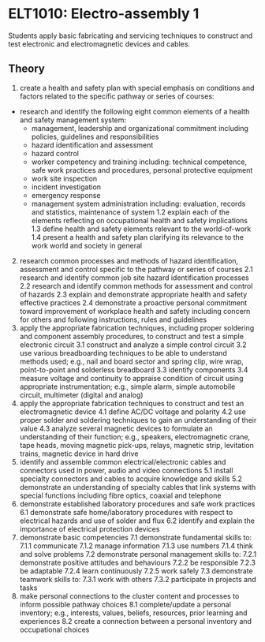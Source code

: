 # ELT1010: Electro-assembly 1

Students apply basic fabricating and servicing techniques to construct and test electronic and electromagnetic devices and cables.

## Theory

1. create a health and safety plan with special emphasis on conditions and factors related to the specific pathway or series of courses:
  * research and identify the following eight common elements of a health and safety management system:
    * management, leadership and organizational commitment including policies, guidelines and responsibilities
    * hazard identification and assessment
    * hazard control
    * worker competency and training including: technical competence, safe work practices and procedures, personal protective equipment
    * work site inspection
    * incident investigation
    * emergency response
    * management system administration including: evaluation, records and statistics, maintenance of system
1.2 explain each of the elements reflecting on occupational health and safety implications
1.3 define health and safety elements relevant to the world-of-work
1.4 present a health and safety plan clarifying its relevance to the work world and society in general
2. research common processes and methods of hazard identification, assessment and control specific to the pathway or series of courses
2.1 research and identify common job site hazard identification processes
2.2 research and identify common methods for assessment and control of hazards
2.3 explain and demonstrate appropriate health and safety effective practices
2.4 demonstrate a proactive personal commitment toward improvement of workplace health and safety including concern for others and following instructions, rules and guidelines
3. apply the appropriate fabrication techniques, including proper soldering and component assembly procedures, to construct and test a simple electronic circuit
3.1 construct and analyze a simple control circuit
3.2 use various breadboarding techniques to be able to understand methods used; e.g., nail and board sector and spring clip, wire wrap, point-to-point and solderless breadboard 3.3 identify components
3.4 measure voltage and continuity to appraise condition of circuit using appropriate instrumentation; e.g., simple alarm, simple automobile circuit, multimeter (digital and analog)
4. apply the appropriate fabrication techniques to construct and test an electromagnetic device
4.1 define AC/DC voltage and polarity
4.2 use proper solder and soldering techniques to gain an understanding of their value
4.3 analyze several magnetic devices to formulate an understanding of their function; e.g., speakers, electromagnetic crane, tape heads, moving magnetic pick-ups, relays, magnetic strip, levitation trains, magnetic device in hard drive
5. identify and assemble common electrical/electronic cables and connectors used in power, audio and video connections
5.1 install specialty connectors and cables to acquire knowledge and skills
5.2 demonstrate an understanding of specialty cables that link systems with special functions including fibre optics, coaxial and telephone
6. demonstrate established laboratory procedures and safe work practices
6.1 demonstrate safe home/laboratory procedures with respect to electrical hazards and use of solder and flux
6.2 identify and explain the importance of electrical protection devices
7. demonstrate basic competencies
7.1 demonstrate fundamental skills to: 7.1.1 communicate
7.1.2 manage information
7.1.3 use numbers
7.1.4 think and solve problems
7.2 demonstrate personal management skills to:
7.2.1 demonstrate positive attitudes and behaviours 7.2.2 be responsible
7.2.3 be adaptable
7.2.4 learn continuously
7.2.5 work safely
7.3 demonstrate teamwork skills to:
7.3.1 work with others
7.3.2 participate in projects and tasks
8. make personal connections to the cluster content and processes to inform possible pathway choices
8.1 complete/update a personal inventory; e.g., interests, values, beliefs, resources, prior learning and experiences
8.2 create a connection between a personal inventory and occupational choices
